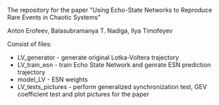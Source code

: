 The repository for the paper "Using Echo-State Networks to Reproduce Rare Events in Chaotic Systems"

Anton Erofeev, Balasubramanya T. Nadiga, Ilya Timofeyev

Consist of files:
- LV_generator - generate original Lotka-Voltera trajectory 
- LV_train_esn - train Echo State Network and genrate ESN prediction trajectory
- model_LV - ESN weights
- LV_tests_pictures - perform generalized synchronization test, GEV coefficient test and plot pictures for the paper

